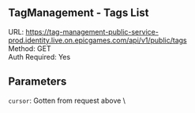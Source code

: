 ## TagManagement - Tags List

URL: https://tag-management-public-service-prod.identity.live.on.epicgames.com/api/v1/public/tags \
Method: GET \
Auth Required: Yes

## Parameters

`cursor`: Gotten from request above \